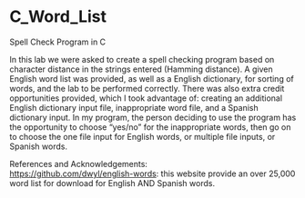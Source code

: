 # C_Word_List
Spell Check Program in C

In this lab we were asked to create a spell checking program based on character distance in the strings entered (Hamming distance).  A given English word list was provided, as well as a English dictionary, for sorting of words, and the lab to be performed correctly.  There was also extra credit opportunities provided, which I took advantage of: creating an additional English dictionary input file, inappropriate word file, and a Spanish dictionary input.  In my program, the person deciding to use the program has the opportunity to choose “yes/no” for the inappropriate words, then go on to choose the one file input for English words, or multiple file inputs, or Spanish words.  

References and Acknowledgements:  
https://github.com/dwyl/english-words: this website provide an over 25,000 word list for download for English AND Spanish words.
